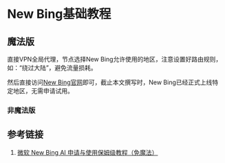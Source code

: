 # New Bing基础教程

## 魔法版

直接VPN全局代理，节点选择New Bing允许使用的地区，注意设置好路由规则，如：“绕过大陆”，避免流量损耗。

然后直接访问[New Bing官网](https://www.bing.com/)即可，截止本文撰写时，New Bing已经正式上线特定地区，无需申请试用。


### 非魔法版


## 参考链接
1. [微软 New Bing AI 申请与使用保姆级教程（免魔法）](https://www.cnblogs.com/pengxurui/p/17267252.html)